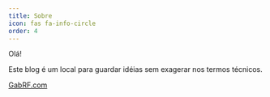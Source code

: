 ```yaml
---
title: Sobre
icon: fas fa-info-circle
order: 4
---
```


Olá!

Este blog é um local para guardar idéias sem exagerar nos termos técnicos.

[GabRF.com](https://gabrf.com)

